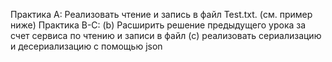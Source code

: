 Практика A: 
Реализовать чтение и запись в файл Test.txt.  (см. пример ниже)
Практика B-С: 
(b) Расширить решение предыдущего урока за счет  сервиса по чтению и записи в файл
(c) реализовать сериализацию и десериализацию с помощью json
